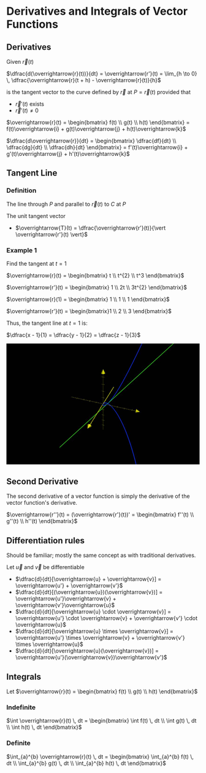 # Derivatives and Integrals of Vector Functions

## Derivatives

Given $\overrightarrow{r}(t)$

$\dfrac{d(\overrightarrow{r}(t))}{dt} = \overrightarrow{r'}(t) = \lim_{h \to 0} \, \dfrac{\overrightarrow{r}(t + h) - \overrightarrow{r}(t)}{h}$

is the tangent vector to the curve defined by $\overrightarrow{r}$ at $P = \overrightarrow{r}(t)$ provided that

- $\overrightarrow{r}'(t)$ exists
- $\overrightarrow{r}'(t) \ne 0$

$\overrightarrow{r}(t) = \begin{bmatrix} f(t) \\ g(t) \\ h(t) \end{bmatrix} = f(t)\overrightarrow{i} + g(t)\overrightarrow{j} + h(t)\overrightarrow{k}$

$\dfrac{d\overrightarrow{r}}{dt} = \begin{bmatrix} \dfrac{df}{dt} \\ \dfrac{dg}{dt} \\ \dfrac{dh}{dt} \end{bmatrix} = f'(t)\overrightarrow{i} + g'(t)\overrightarrow{j} + h'(t)\overrightarrow{k}$

## Tangent Line

### Definition

The line through $P$ and parallel to $\overrightarrow{r}(t)$ to $C$ at $P$

The unit tangent vector 

- $\overrightarrow{T}(t) = \dfrac{\overrightarrow{r'}(t)}{\vert \overrightarrow{r'}(t) \vert}$

### Example 1

Find the tangent at $t = 1$

$\overrightarrow{r}(t) = \begin{bmatrix} t \\ t^{2} \\ t^3 \end{bmatrix}$

$\overrightarrow{r'}(t) = \begin{bmatrix} 1 \\ 2t \\ 3t^{2} \end{bmatrix}$

$\overrightarrow{r}(1) = \begin{bmatrix} 1 \\ 1 \\ 1 \end{bmatrix}$

$\overrightarrow{r'}(t) = \begin{bmatrix}1 \\ 2 \\ 3 \end{bmatrix}$

Thus, the tangent line at $t = 1$ is:

$\dfrac{x - 1}{1} = \dfrac{y - 1}{2} = \dfrac{z - 1}{3}$

![Tangent example](./figures/tangent-ex.jpg)

## Second Derivative

The second derivative of a vector function is simply the derivative of the vector function's derivative.

$\overrightarrow{r''}(t) = (\overrightarrow{r'}(t))' = \begin{bmatrix} f''(t) \\ g''(t) \\ h''(t) \end{bmatrix}$

## Differentiation rules

Should be familiar; mostly the same concept as with traditional derivatives.

Let $\overrightarrow{u}$ and  $\overrightarrow{v}$ be differentiable

- $\dfrac{d}{dt}[\overrightarrow{u} + \overrightarrow{v}] = \overrightarrow{u'} + \overrightarrow{v'}$
- $\dfrac{d}{dt}[(\overrightarrow{u})(\overrightarrow{v})] = \overrightarrow{u'}\overrightarrow{v} + \overrightarrow{v'}\overrightarrow{u}$
- $\dfrac{d}{dt}[\overrightarrow{u} \cdot \overrightarrow{v}] = \overrightarrow{u'} \cdot \overrightarrow{v} + \overrightarrow{v'} \cdot \overrightarrow{u}$
- $\dfrac{d}{dt}[\overrightarrow{u} \times \overrightarrow{v}] = \overrightarrow{u'} \times \overrightarrow{v} + \overrightarrow{v'} \times \overrightarrow{u}$
- $\dfrac{d}{dt}[\overrightarrow{u}(\overrightarrow{v})] = \overrightarrow{u'}(\overrightarrow{v})\overrightarrow{v'}$

## Integrals

Let $\overrightarrow{r}(t) = \begin{bmatrix} f(t) \\ g(t) \\ h(t) \end{bmatrix}$

### Indefinite

$\int \overrightarrow{r}(t) \, dt = \begin{bmatrix} \int f(t) \, dt \\ \int g(t) \, dt \\ \int h(t) \, dt \end{bmatrix}$

### Definite

$\int_{a}^{b} \overrightarrow{r}(t) \, dt = \begin{bmatrix} \int_{a}^{b} f(t) \, dt \\ \int_{a}^{b} g(t) \, dt \\ \int_{a}^{b} h(t) \, dt \end{bmatrix}$